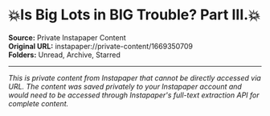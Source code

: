 # 💥Is Big Lots in BIG Trouble? Part III.💥

**Source:** Private Instapaper Content  
**Original URL:** instapaper://private-content/1669350709  
**Folders:** Unread, Archive, Starred  

---

*This is private content from Instapaper that cannot be directly accessed via URL. The content was saved privately to your Instapaper account and would need to be accessed through Instapaper's full-text extraction API for complete content.*